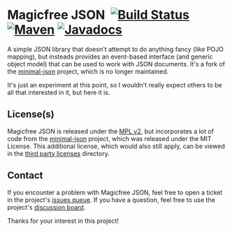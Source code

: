 # Magicfree JSON &nbsp;[![Build Status](https://github.com/ksclarke/magicfree-json/actions/workflows/build.yml/badge.svg)](https://github.com/ksclarke/magicfree-json/actions/workflows/build.yml) [![Maven](https://img.shields.io/maven-metadata/v/https/repo1.maven.org/maven2/info/freelibrary/magicfree-json/maven-metadata.xml.svg?colorB=brightgreen)](https://search.maven.org/artifact/info.freelibrary/magicfree-json) [![Javadocs](http://javadoc.io/badge/info.freelibrary/magicfree-json.svg)](http://projects.freelibrary.info/magicfree-json/javadocs.html)

A simple JSON library that doesn't attempt to do anything fancy (like POJO mapping), but insteads provides an event-based interface (and generic object model) that can 
be used to work with JSON documents. It's a fork of the [minimal-json](https://github.com/ralfstx/minimal-json) project, which is no longer maintained.

It's just an experiment at this point, so I wouldn't really expect others to be all that interested in it, but here it is.

## License(s)

Magicfree JSON is released under the [MPL v2](LICENSE.txt), but incorporates a lot of code from the [minimal-json](https://github.com/ralfstx/minimal-json) project, 
which was released under the MIT License. This additional license, which would also still apply, can be viewed in the [third party licenses](src/licenses/) directory.

## Contact

If you encounter a problem with Magicfree JSON, feel free to open a ticket in the project's [issues queue](https://github.com/ksclarke/magicfree-json/issues "GitHub 
Issues Queue"). If you have a question, feel free to use the project's [discussion board](https://github.com/ksclarke/magicfree-json/discussions "GitHub Discussions 
Board").

Thanks for your interest in this project!
